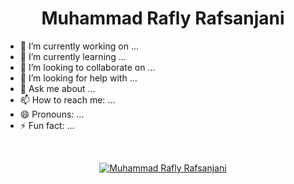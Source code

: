 <h1 align="center">Muhammad Rafly Rafsanjani</h1>

- 🔭 I’m currently working on ...
- 🌱 I’m currently learning ...
- 👯 I’m looking to collaborate on ...
- 🤔 I’m looking for help with ...
- 💬 Ask me about ...
- 📫 How to reach me: ...
- 😄 Pronouns: ...
- ⚡ Fun fact: ...

<br/>
<p align="center">
    <a href="https://github.com/rraaffly">
        <img title="🔥 Get streak stats for your profile at git.io/streak-stats" alt="Muhammad Rafly Rafsanjani" src="https://github-readme-streak-stats.herokuapp.com?user=rraaffly&hide_border=true"/>
    </a>
</p>

